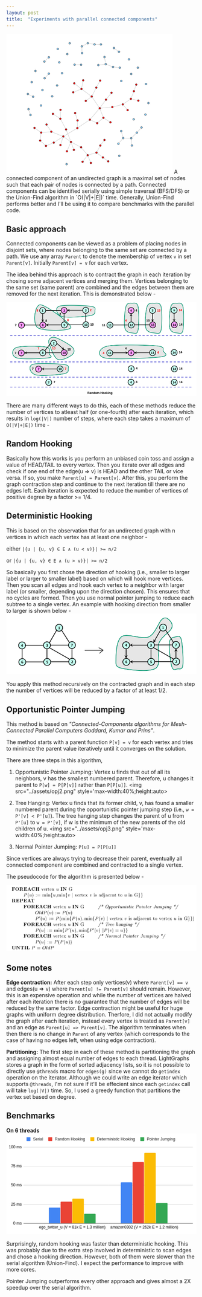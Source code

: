 ```yaml
---
layout: post
title:  "Experiments with parallel connected components"
---
```

<img src="../assets/cc.png">
A connected component of an undirected graph is a maximal set of nodes such that each pair of nodes is connected by a path. Connected components can be identified serially using simple traversal (BFS/DFS) or the Union-Find algorithm in `O(|V|+|E|)` time. Generally, Union-Find performs better and I'll be using it to compare benchmarks with the parallel code.

## Basic approach
Connected components can be viewed as a problem of placing nodes in disjoint sets, where nodes belonging to the same set are connected by a path. We use any array `Parent` to denote the membership of vertex `v` in set `Parent[v]`. Initially `Parent[v] = v` for each vertex.

The idea behind this approach is to contract the graph in each iteration by chosing some adjacent vertices and merging them. Vertices belonging to the same set (same parent) are combined and the edges between them are removed for the next iteration. This is demonstrated below -

<img src="../assets/red.png">

There are many different ways to do this, each of these methods reduce the number of vertices to atleast half (or one-fourth) after each iteration, which results in `log(|V|)` number of steps, where each step takes a maximum of `O(|V|+|E|)` time -

## Random Hooking
Basically how this works is you perform an unbiased coin toss and assign a value of HEAD/TAIL to every vertex. Then you iterate over all edges and check if one end of the edge(u => v) is HEAD and the other TAIL or vice versa. If so, you make `Parent[u] = Parent[v]`. After this, you perform the graph contraction step and continue to the next iteration till there are no edges left. Each iteration is expected to reduce the number of vertices of positive degree by a factor >= 1/4.

## Deterministic Hooking
This is based on the observation that for an undirected graph with n vertices in which
each vertex has at least one neighbor -

either `|{u | {u, v} ∈ E ∧ (u < v)}| >= n/2`

or `|{u | {u, v} ∈ E ∧ (u > v)}| >= n/2`

So basically you first chose the direction of hooking (i.e., smaller to larger label or larger to smaller label) based on which will hook more vertices.
Then you scan all edges and hook each vertex to a neighbor with larger label (or smaller, depending upon the direction chosen). This ensures that no cycles are formed. Then you use normal pointer jumping to reduce each subtree to a single vertex. An example with hooking direction from smaller to larger is shown below -
<img src="../assets/disj.png">

You apply this method recursively on the contracted graph and in each step the number of vertices will be reduced by a factor of at least 1/2.

## Opportunistic Pointer Jumping
This method is based on *"Connected-Components algorithms for Mesh-Connected Parallel Computers
Goddard, Kumar and Prins"*.

The method starts with a parent function `P[v] = v` for each vertex and tries to minimize the parent value iteratively until it converges on the solution.

There are three steps in this algorithm,

1) Opportunistic Pointer Jumping: Vertex u finds that out of all its neighbors, v has the smallest numbered parent. Therefore, u changes it parent to `P[w] = P[P[v]]` rather than `P[P[u]]`.
<img src="../assets/opj2.png" style='max-width:40%;height:auto>

2) Tree Hanging: Vertex u finds that its former child, v, has found a smaller numbered parent during the opportunistic pointer jumping step (i.e., `w = P'[v] < P'[u]`). The tree hanging step changes the parent of u from `P'[u]` to `w = P'[v]`, if w is the minimum of the new parents of the old children of u.
<img src="../assets/opj3.png" style='max-width:40%;height:auto>

3) Normal Pointer Jumping: `P[u] = P[P[u]]`

Since vertices are always trying to decrease their parent, eventually all connected component are combined and contracted to a single vertex.

The pseudocode for the algorithm is presented below -

<img src="../assets/opj.png">

## Some notes
**Edge contraction:**
After each step only vertices(v) where `Parent[v] == v` and edges(u => v) where `Parent[u] != Parent[v]` should remain. However, this is an expensive operation and while the number of vertices are halved after each iteration there is no guarantee that the number of edges will be reduced by the same factor. Edge contraction might be useful for huge graphs with uniform degree distribution. Therfore, I did not actually modify the graph after each iteration, instead every vertex is treated as `Parent[v]` and an edge as `Parent[u] => Parent[v]`. The algorithm terminates when then there is no change in `Parent` of any vertex (which corresponds to the case of having no edges left, when using edge contraction).

**Partitioning:**
The first step in each of these method is partitioning the graph and assigning almost equal number of edges to each thread. LightGraphs stores a graph in the form of sorted adjacency lists, so it is not possible to directly use `@threads` macro for `edges(g)` since we cannot do `getindex` operation on the iterator. Although we could write an edge iterator which supports `@threads`, I'm not sure if it'll be effecient since each `getindex` call will take `log(|V|)` time. So, I used a greedy function that partitions the vertex set based on degree.

## Benchmarks
**On 6 threads**
<img src="../assets/bench.png">

Surprisingly, random hooking was faster than deterministic hooking. This was probably due to the extra step involved in deterministic to scan edges and chose a hooking direction. However, both of them were slower than the serial algorithm (Union-Find). I expect the performance to improve with more cores.

Pointer Jumping outperforms every other approach and gives almost a 2X speedup over the serial algorithm.
